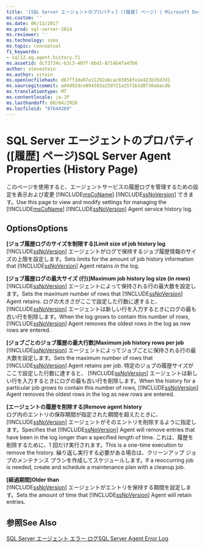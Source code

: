 ```yaml
---
title: '[SQL Server エージェントのプロパティ] ([履歴] ページ) | Microsoft Docs'
ms.custom: ''
ms.date: 06/13/2017
ms.prod: sql-server-2014
ms.reviewer: ''
ms.technology: ssms
ms.topic: conceptual
f1_keywords:
- sql12.ag.agent.history.f1
ms.assetid: dc73734c-b3c3-407f-bbd1-8714b4fa47b0
author: stevestein
ms.author: sstein
ms.openlocfilehash: d67ff3da97e11292abcac03958fe1e423b35d7d1
ms.sourcegitcommit: ad4d92dce894592a259721a1571b1d8736abacdb
ms.translationtype: MT
ms.contentlocale: ja-JP
ms.lasthandoff: 08/04/2020
ms.locfileid: "87644269"
---
```

# <a name="sql-server-agent-properties-history-page"></a><span data-ttu-id="4afb5-102">SQL Server エージェントのプロパティ ([履歴] ページ)</span><span class="sxs-lookup"><span data-stu-id="4afb5-102">SQL Server Agent Properties (History Page)</span></span>
  <span data-ttu-id="4afb5-103">このページを使用すると、エージェントサービスの履歴ログを管理するための設定を表示および変更 [!INCLUDE[msCoName](../../includes/msconame-md.md)] [!INCLUDE[ssNoVersion](../../includes/ssnoversion-md.md)] できます。</span><span class="sxs-lookup"><span data-stu-id="4afb5-103">Use this page to view and modify settings for managing the [!INCLUDE[msCoName](../../includes/msconame-md.md)] [!INCLUDE[ssNoVersion](../../includes/ssnoversion-md.md)] Agent service history log.</span></span>  
  
## <a name="options"></a><span data-ttu-id="4afb5-104">Options</span><span class="sxs-lookup"><span data-stu-id="4afb5-104">Options</span></span>  
 <span data-ttu-id="4afb5-105">**[ジョブ履歴ログのサイズを制限する]**</span><span class="sxs-lookup"><span data-stu-id="4afb5-105">**Limit size of job history log**</span></span>  
 <span data-ttu-id="4afb5-106">[!INCLUDE[ssNoVersion](../../includes/ssnoversion-md.md)] エージェントがログで保持するジョブ履歴情報のサイズの上限を設定します。</span><span class="sxs-lookup"><span data-stu-id="4afb5-106">Sets limits for the amount of job history information that [!INCLUDE[ssNoVersion](../../includes/ssnoversion-md.md)] Agent retains in the log.</span></span>  
  
 <span data-ttu-id="4afb5-107">**[ジョブ履歴ログの最大サイズ (行)]**</span><span class="sxs-lookup"><span data-stu-id="4afb5-107">**Maximum job history log size (in rows)**</span></span>  
 <span data-ttu-id="4afb5-108">[!INCLUDE[ssNoVersion](../../includes/ssnoversion-md.md)] エージェントによって保持される行の最大数を設定します。</span><span class="sxs-lookup"><span data-stu-id="4afb5-108">Sets the maximum number of rows that [!INCLUDE[ssNoVersion](../../includes/ssnoversion-md.md)] Agent retains.</span></span> <span data-ttu-id="4afb5-109">ログの大きさがここで設定した行数に達すると、 [!INCLUDE[ssNoVersion](../../includes/ssnoversion-md.md)] エージェントは新しい行を入力するときにログの最も古い行を削除します。</span><span class="sxs-lookup"><span data-stu-id="4afb5-109">When the log grows to contain this number of rows, [!INCLUDE[ssNoVersion](../../includes/ssnoversion-md.md)] Agent removes the oldest rows in the log as new rows are entered.</span></span>  
  
 <span data-ttu-id="4afb5-110">**[ジョブごとのジョブ履歴の最大行数]**</span><span class="sxs-lookup"><span data-stu-id="4afb5-110">**Maximum job history rows per job**</span></span>  
 <span data-ttu-id="4afb5-111">[!INCLUDE[ssNoVersion](../../includes/ssnoversion-md.md)] エージェントによってジョブごとに保持される行の最大数を設定します。</span><span class="sxs-lookup"><span data-stu-id="4afb5-111">Sets the maximum number of rows that [!INCLUDE[ssNoVersion](../../includes/ssnoversion-md.md)] Agent retains per job.</span></span> <span data-ttu-id="4afb5-112">特定のジョブの履歴サイズがここで設定した行数に達すると、 [!INCLUDE[ssNoVersion](../../includes/ssnoversion-md.md)] エージェントは新しい行を入力するときにログの最も古い行を削除します。</span><span class="sxs-lookup"><span data-stu-id="4afb5-112">When the history for a particular job grows to contain this number of rows, [!INCLUDE[ssNoVersion](../../includes/ssnoversion-md.md)] Agent removes the oldest rows in the log as new rows are entered.</span></span>  
  
 <span data-ttu-id="4afb5-113">**[エージェントの履歴を削除する]**</span><span class="sxs-lookup"><span data-stu-id="4afb5-113">**Remove agent history**</span></span>  
 <span data-ttu-id="4afb5-114">ログ内のエントリの保存期間が指定された期間を超えたときに、 [!INCLUDE[ssNoVersion](../../includes/ssnoversion-md.md)] エージェントがそのエントリを削除するように指定します。</span><span class="sxs-lookup"><span data-stu-id="4afb5-114">Specifies that [!INCLUDE[ssNoVersion](../../includes/ssnoversion-md.md)] Agent will remove entries that have been in the log longer than a specified length of time.</span></span> <span data-ttu-id="4afb5-115">これは、履歴を削除するために、1 回だけ実行されます。</span><span class="sxs-lookup"><span data-stu-id="4afb5-115">This is a one-time execution to remove the history.</span></span> <span data-ttu-id="4afb5-116">繰り返し実行する必要がある場合は、クリーンアップ ジョブのメンテナンス プランを作成してスケジュールします。</span><span class="sxs-lookup"><span data-stu-id="4afb5-116">If a reoccurring job is needed, create and schedule a maintenance plan with a cleanup job.</span></span>  
  
 <span data-ttu-id="4afb5-117">**[経過期間]**</span><span class="sxs-lookup"><span data-stu-id="4afb5-117">**Older than**</span></span>  
 <span data-ttu-id="4afb5-118">[!INCLUDE[ssNoVersion](../../includes/ssnoversion-md.md)] エージェントがエントリを保持する期間を設定します。</span><span class="sxs-lookup"><span data-stu-id="4afb5-118">Sets the amount of time that [!INCLUDE[ssNoVersion](../../includes/ssnoversion-md.md)] Agent will retain entries.</span></span>  
  
## <a name="see-also"></a><span data-ttu-id="4afb5-119">参照</span><span class="sxs-lookup"><span data-stu-id="4afb5-119">See Also</span></span>  
 [<span data-ttu-id="4afb5-120">SQL Server エージェント エラー ログ</span><span class="sxs-lookup"><span data-stu-id="4afb5-120">SQL Server Agent Error Log</span></span>](sql-server-agent-error-log.md)  
  
  
